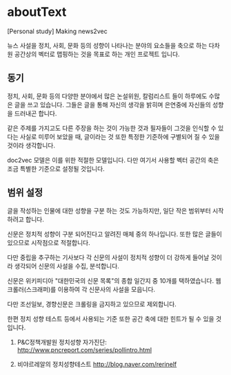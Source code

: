 # aboutText

[Personal study] Making news2vec

뉴스 사설을 정치, 사회, 문화 등의 성향이 나타나는 분야의 요소들을 축으로 하는 다차원 공간상의 벡터로 맵핑하는 것을 목표로 하는 개인 프로젝트 입니다.

## 동기

정치, 사회, 문화 등의 다양한 분야에서 많은 논설위원, 칼럼리스트 들이 하루에도 수많은 글을 쓰고 있습니다. 그들은 글을 통해 자신의 생각을 밝히며 은연중에 자신들의 성향을 드러내곤 합니다.

같은 주제를 가지고도 다른 주장을 하는 것이 가능한 것과 필자들이 그것을 인식할 수 있다는 사실로 미루어 보았을 때, 글이라는 것 또한 특정한 기준하에 구별되어 질 수 있을 것이라 생각합니다.

doc2vec 모델은 이를 위한 적절한 모델입니다. 다만 여기서 사용할 벡터 공간의 축은 조금 특별한 기준으로 설정될 것입니다.

## 범위 설정

글을 작성하는 인물에 대한 성향을 구분 하는 것도 가능하지만, 일단 작은 범위부터 시작하려고 합니다.

신문은 정치적 성향이 구분 되어진다고 알려진 매체 중의 하나입니다. 또한 많은 글들이 있으므로 시작점으로 적절합니다.

다만 중립을 추구하는 기사보다 각 신문의 사설이 정치적 성향이 더 강하게 들어날 것이라 생각되어 신문의 사설을 수집, 분석합니다.

신문은 위키피디아 "대한민국의 신문 목록"의 종합 일간지 중 10개를 택하였습니다. 웹 크롤러(스크래퍼)를 이용하여 각 신문사의 사설을 모읍니다.

다만 조선일보, 경향신문은 크롤링을 금지하고 있으므로 제외합니다.

한편 정치 성향 테스트 등에서 사용되는 기준 또한 공간 축에 대한 힌트가 될 수 있을 것입니다.

1. P&C정책개발원 정치성향 자가진단: http://www.pncreport.com/series/pollintro.html

2. 비야르레알의 정치성향테스트 http://blog.naver.com/rerinelf


